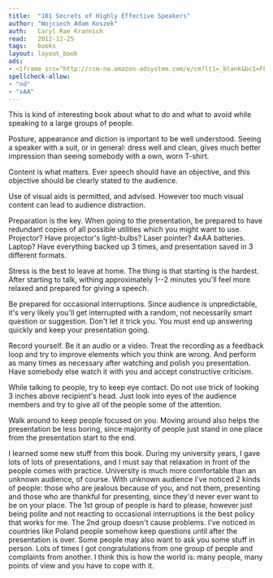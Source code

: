```yaml
---
title:	"101 Secrets of Highly Effective Speakers"
author: "Wojciech Adam Koszek"
auth:	Caryl Rae Krannich
read:	2012-12-25
tags:	books
layout: layout_book
ads:
- <iframe src="http://rcm-na.amazon-adsystem.com/e/cm?lt1=_blank&bc1=FFFFFF&IS2=1&bg1=FFFFFF&fc1=000000&lc1=FF0000&t=wkoszek-20&o=1&p=8&l=as4&m=amazon&f=ifr&ref=ss_til&asins=1570232296" style="width:120px;height:240px;" scrolling="no" marginwidth="0" marginheight="0" frameborder="0"></iframe>
spellcheck-allow:
- "nd"
- "xAA"
---
```

This is kind of interesting book about what to do and what to avoid while
speaking to a large groups of people.

Posture, appearance and diction is important to be well understood. Seeing a
speaker with a suit, or in general: dress well and clean, gives much better
impression than seeing somebody with a own, worn T-shirt.

Content is what matters. Ever speech should have an objective, and this
objective should be clearly stated to the audience.

Use of visual aids is permitted, and advised. However too much visual
content can lead to audience distraction.

Preparation is the key. When going to the presentation, be prepared to have
redundant copies of all possible utilities which you might want to use.
Projector? Have projector's light-bulbs? Laser pointer? 4xAA batteries.
Laptop? Have everything backed up 3 times, and presentation saved in 3
different formats.

Stress is the best to leave at home. The thing is that starting is the
hardest. After starting to talk, withing approximately 1--2 minutes you'll
feel more relaxed and prepared for giving a speech.

Be prepared for occasional interruptions. Since audience is unpredictable,
it's very likely you'll get interrupted with a random, not necessarily smart
question or suggestion. Don't let it trick you. You must end up answering
quickly and keep your presentation going.

Record yourself. Be it an audio or a video. Treat the recording as a
feedback loop and try to improve elements which you think are wrong. And
perform as many times as necessary after watching and polish you
presentation. Have somebody else watch it with you and accept constructive
criticism.

While talking to people, try to keep eye contact. Do not use trick of
looking 3 inches above recipient's head. Just look into eyes of the audience
members and try to give all of the people some of the attention.

Walk around to keep people focused on you. Moving around also helps the
presentation be less boring, since majority of people just stand in one
place from the presentation start to the end.

I learned some new stuff from this book. During my university years, I gave
lots of lots of presentations, and I must say that relaxation in front of
the people comes with practice. University is much more comfortable than an
unknown audience, of course. With unknown audience I've noticed 2 kinds of
people: those who are jealous because of you, and not them, presenting and
those who are thankful for presenting, since they'd never ever want to be on
your place. The 1st group of people is hard to please, however just being
polite and not reacting to occasional interruptions is the best policy that
works for me. The 2nd group doesn't cause problems. I've noticed in
countries like Poland people somehow keep questions until after the
presentation is over. Some people may also want to ask you some stuff in
person. Lots of times I got congratulations from one group of people and
complaints from another. I think this is how the world is: many people, many
points of view and you have to cope with it.
